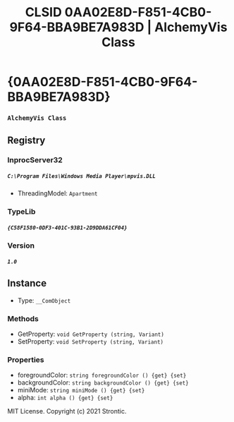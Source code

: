 ﻿---
title: "CLSID 0AA02E8D-F851-4CB0-9F64-BBA9BE7A983D | AlchemyVis Class"
excerpt: What is COM-Object CLSID 0AA02E8D-F851-4CB0-9F64-BBA9BE7A983D?
---

# {0AA02E8D-F851-4CB0-9F64-BBA9BE7A983D}

### `AlchemyVis Class`

## Registry


### InprocServer32

##### `C:\Program Files\Windows Media Player\mpvis.DLL`
* ThreadingModel: `Apartment`

### TypeLib

##### `{C58F1580-0DF3-401C-93B1-2D9DDA61CF04}`

### Version

##### `1.0`

## Instance

* Type: `__ComObject`

### Methods

* GetProperty: `void GetProperty (string, Variant)`
* SetProperty: `void SetProperty (string, Variant)`

### Properties

* foregroundColor: `string foregroundColor () {get} {set} `
* backgroundColor: `string backgroundColor () {get} {set} `
* miniMode: `string miniMode () {get} {set} `
* alpha: `int alpha () {get} {set} `

MIT License. Copyright (c) 2021 Strontic.


